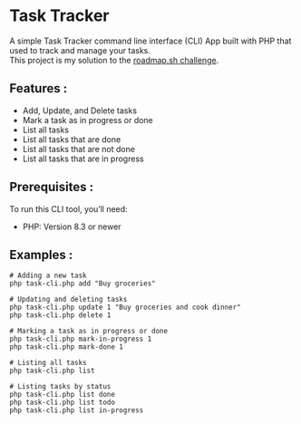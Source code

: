 Task Tracker
============

A simple Task Tracker command line interface (CLI) App built with PHP that used to track and manage your tasks.  
This project is my solution to the [roadmap.sh challenge](https://roadmap.sh/projects/task-tracker).

Features :
----------

* Add, Update, and Delete tasks
* Mark a task as in progress or done
* List all tasks
* List all tasks that are done
* List all tasks that are not done
* List all tasks that are in progress

Prerequisites :
---------------
To run this CLI tool, you’ll need:
* PHP: Version 8.3 or newer

Examples :
----------

```shell
# Adding a new task
php task-cli.php add "Buy groceries"

# Updating and deleting tasks
php task-cli.php update 1 "Buy groceries and cook dinner"
php task-cli.php delete 1

# Marking a task as in progress or done
php task-cli.php mark-in-progress 1
php task-cli.php mark-done 1

# Listing all tasks
php task-cli.php list

# Listing tasks by status
php task-cli.php list done
php task-cli.php list todo
php task-cli.php list in-progress
```